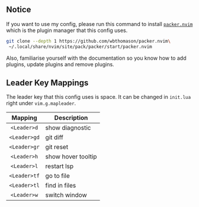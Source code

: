 ## Notice
If you want to use my config, please run this command to install [`packer.nvim`](https://github.com/wbthomason/packer.nvim) which is the plugin manager that this config uses.
```bash
git clone --depth 1 https://github.com/wbthomason/packer.nvim\
 ~/.local/share/nvim/site/pack/packer/start/packer.nvim
```

Also, familiarise yourself with the documentation so you know how to add plugins, update plugins and remove plugins.

## Leader Key Mappings
The leader key that this config uses is space. It can be changed in `init.lua` right under `vim.g.mapleader`.

| Mapping      | Description        |
| :-:          | -                  |
| `<Leader>d`  | show diagnostic    |
| `<Leader>gd` | git diff           |
| `<Leader>gr` | git reset          |
| `<Leader>h`  | show hover tooltip |
| `<Leader>l`  | restart lsp        |
| `<Leader>tf` | go to file         |
| `<Leader>tl` | find in files      |
| `<Leader>w`  | switch window      |

